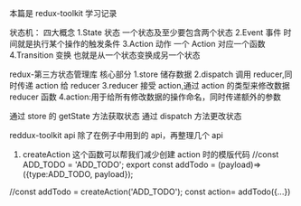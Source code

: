 本篇是 redux-toolkit 学习记录

状态机：
四大概念
1.State 状态 一个状态及至少要包含两个状态
2.Event 事件 时间就是执行某个操作的触发条件
3.Action 动作 一个 Action 对应一个函数
4.Transition 变换 也就是从一个状态变换成另一个状态

redux-第三方状态管理库
核心部分
1.store 储存数据
2.dispatch 调用 reducer,同时传递 action 给 reducer
3.reducer 接受 action,通过 action 的类型来修改数据 reducer 函数
4.action:用于给所有修改数据的操作命名，同时传递额外的参数

通过 store 的 getState 方法获取状态 通过 dispatch 方法更改状态

reddux-toolkit api
除了在例子中用到的 api，再整理几个 api

1. createAction
   这个函数可以帮我们减少创建 action 时的模版代码
   //const ADD_TODO = 'ADD_TODO'; export const addTodo = (payload)=>({type:ADD_TODO, payload});

//const addTodo = createAction('ADD_TODO'); const action= addTodo({...})
